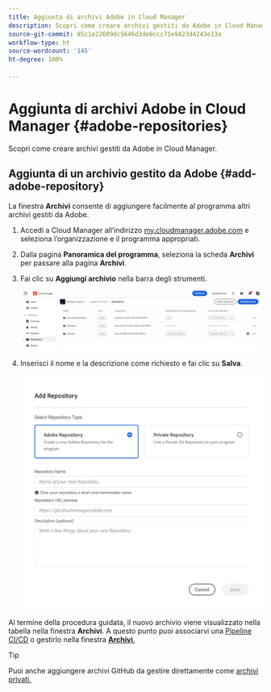 ```yaml
---
title: Aggiunta di archivi Adobe in Cloud Manager
description: Scopri come creare archivi gestiti da Adobe in Cloud Manager.
source-git-commit: 85c1e22609dc5646d3de0ccc71e9423d4243e13a
workflow-type: ht
source-wordcount: '145'
ht-degree: 100%

---
```



# Aggiunta di archivi Adobe in Cloud Manager {#adobe-repositories}

Scopri come creare archivi gestiti da Adobe in Cloud Manager.

## Aggiunta di un archivio gestito da Adobe {#add-adobe-repository}

La finestra **Archivi** consente di aggiungere facilmente al programma altri archivi gestiti da Adobe.

1. Accedi a Cloud Manager all’indirizzo [my.cloudmanager.adobe.com](https://my.cloudmanager.adobe.com/) e seleziona l’organizzazione e il programma appropriati.

1. Dalla pagina **Panoramica del programma**, seleziona la scheda **Archivi** per passare alla pagina **Archivi**.

1. Fai clic su **Aggiungi archivio** nella barra degli strumenti.

   ![Pulsante Aggiungi archivio](assets/repositories.png)

1. Inserisci il nome e la descrizione come richiesto e fai clic su **Salva**.

   ![Finestra di dialogo Aggiungi archivio](assets/add-repository-wizard.png)

Al termine della procedura guidata, il nuovo archivio viene visualizzato nella tabella nella finestra **Archivi**. A questo punto puoi associarvi una [Pipeline CI/CD](/help/overview/ci-cd-pipelines.md) o gestirlo nella finestra [**Archivi**.](managing-repositories.md)

>[!TIP]
>
>Puoi anche aggiungere archivi GitHub da gestire direttamente come [archivi privati.](private-repositories.md)
